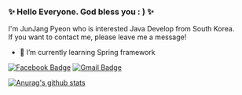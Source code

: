 ### ✨ Hello Everyone. God bless you : ) ✨

I'm JunJang Pyeon who is interested Java Develop from South Korea. <br/>
If you want to contact me, please leave me a message!

- 🌱 I’m currently learning Spring framework

[![Facebook Badge](https://img.shields.io/badge/facebook-1877f2?style=flat-square&logo=facebook&logoColor=white&link=https://www.facebook.com/junjang.pyun)](https://www.facebook.com/junjang.pyun)
[![Gmail Badge](https://img.shields.io/badge/Gmail-d14836?style=flat-square&logo=Gmail&logoColor=white&link=mailto:jjp2548@gmail.com)](mailto:jjp2548@gmail.com)


[![Anurag's github stats](https://github-readme-stats.vercel.app/api?username=Pyeon0904)](https://github.com/Pyeon0904)

<!--
**Pyeon0904/Pyeon0904** is a ✨ _special_ ✨ repository because its `README.md` (this file) appears on your GitHub profile.

Here are some ideas to get you started:

- 🔭 I’m currently working on ...
- 🌱 I’m currently learning ...
- 👯 I’m looking to collaborate on ...
- 🤔 I’m looking for help with ...
- 💬 Ask me about ...
- 📫 How to reach me: ...
- 😄 Pronouns: ...
- ⚡ Fun fact: ...
-->
